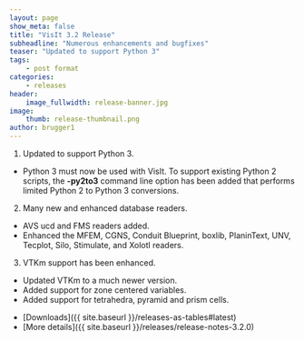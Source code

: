 ```yaml
---
layout: page
show_meta: false
title: "VisIt 3.2 Release"
subheadline: "Numerous enhancements and bugfixes"
teaser: "Updated to support Python 3"
tags:
    - post format
categories:
    - releases
header:
    image_fullwidth: release-banner.jpg
image:
    thumb: release-thumbnail.png
author: brugger1
---
```


1. Updated to support Python 3.
  - Python 3 must now be used with VisIt. To support existing Python 2
    scripts, the **-py2to3** command line option has been added that
    performs limited Python 2 to Python 3 conversions.

2. Many new and enhanced database readers.
  - AVS ucd and FMS readers added.
  - Enhanced the MFEM, CGNS, Conduit Blueprint, boxlib, PlaninText, UNV, Tecplot, Silo, Stimulate, and Xolotl readers.

3. VTKm support has been enhanced.
  - Updated VTKm to a much newer version.
  - Added support for zone centered variables.
  - Added support for tetrahedra, pyramid and prism cells.

* [Downloads]({{ site.baseurl }}/releases-as-tables#latest)
* [More details]({{ site.baseurl }}/releases/release-notes-3.2.0)
